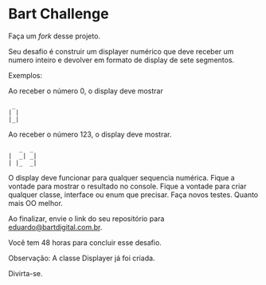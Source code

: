# Bart Challenge

Faça um _fork_ desse projeto.

Seu desafio é construir um displayer numérico que deve receber um numero inteiro e devolver em formato de display de sete segmentos.

Exemplos:

Ao receber o número 0, o display deve mostrar 

```
 _
| |
|_|

```

Ao receber o número 123, o display deve mostrar.
   
```   
   _  _
|  _| _|
| |_  _|

```


O display deve funcionar para qualquer sequencia numérica.
Fique a vontade para mostrar o resultado no console.
Fique a vontade para criar qualquer classe, interface ou enum que precisar.
Faça novos testes.
Quanto mais OO melhor.

Ao finalizar, envie o link do seu repositório para eduardo@bartdigital.com.br.

Você tem 48 horas para concluir esse desafio.

Observação: A classe Displayer já foi criada.

Divirta-se.
 
